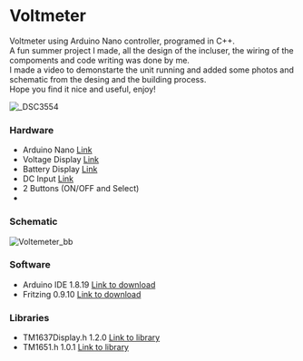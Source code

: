 # Voltmeter
Voltmeter using Arduino Nano controller, programed in C++.  
A fun summer project I made, all the design of the incluser, the wiring of the compoments and code writing was done by me.  
I made a video to demonstarte the unit running and added some photos and schematic from the desing and the building process.  
Hope you find it nice and useful, enjoy!  

![_DSC3554](https://user-images.githubusercontent.com/8725819/185789501-dc657011-edd3-43fe-a98c-13cb5040c4e4.JPG)


### Hardware

- Arduino Nano [Link](https://www.amazon.com/Arduino-Nano-Every-Single-Board/dp/B07VX7MX27?ref_=ast_sto_dp&th=1&psc=1 "Link")
- Voltage Display [Link](https://www.aliexpress.com/item/32805933184.html?spm=a2g0o.ppclist.product.2.6288bBPYbBPY6T&pdp_npi=2%40dis%21ILS%21₪%202.63%21₪%202.36%21%21%21%21%21%402103239f16610931559018571e29cb%2110000014436380261%21btf&_t=pvid:5845c3b5-0f68-4412-80d2-c27482266fb4&afTraceInfo=32805933184__pc__pcBridgePPC__xxxxxx__1661093156 "Link")
- Battery Display [Link](https://www.aliexpress.com/item/32524742532.html?spm=a2g0o.store_pc_groupList.8148356.45.6893514e5FC4eX&pdp_npi=2%40dis%21ILS%21₪%207.99%21₪%207.99%21₪%207.99%21%21%21%21%400b0a187916610936723415899e85b2%2157554858817%21sh "Link")
- DC Input [Link](https://www.aliexpress.com/item/1005002924828563.html?spm=a2g0o.detail.1000013.6.11c11047jIYfyX&gps-id=pcDetailBottomMoreThisSeller&scm=1007.13339.300834.0&scm_id=1007.13339.300834.0&scm-url=1007.13339.300834.0&pvid=1e2b9799-1d4f-4c83-a214-3d21aedc190e&_t=gps-id:pcDetailBottomMoreThisSeller,scm-url:1007.13339.300834.0,pvid:1e2b9799-1d4f-4c83-a214-3d21aedc190e,tpp_buckets:668%232846%238109%231935&pdp_ext_f=%7B%22sku_id%22%3A%2212000022827817340%22%2C%22sceneId%22%3A%223339%22%7D&pdp_npi=2%40dis%21ILS%212.26%212.1%21%21%21%21%21%402101f6b516610937186834111e8019%2112000022827817340%21rec "Link")
- 2 Buttons (ON/OFF and Select)
- 

### Schematic





![Voltemeter_bb](https://user-images.githubusercontent.com/8725819/177581220-f39f45c1-a79d-4c18-978d-5488b2d3ee23.png)


### Software

- Arduino IDE 1.8.19 [Link to download](https://www.arduino.cc/en/software "Link to download")
- Fritzing 0.9.10 [Link to download](https://fritzing.org/download/ "Link to download")


### Libraries

- TM1637Display.h 1.2.0 [Link to library](https://github.com/avishorp/TM1637 "Link to library")
- TM1651.h 1.0.1 [Link to library](https://github.com/freekode/TM1651 "Link to library")
